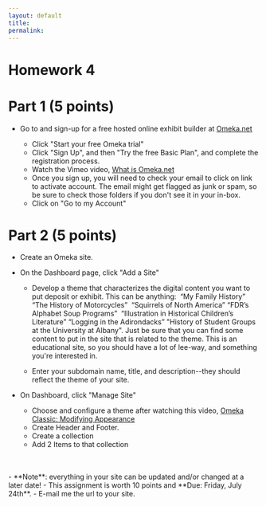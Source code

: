 ```yaml
---
layout: default
title: 
permalink:
---
```


<h1> Homework 4</h1>

# Part 1 (5 points)

- Go to and sign-up for a free hosted online exhibit builder at <a href="https://www.omeka.net/signup">Omeka.net</a>
   
	- Click &quot;Start your free Omeka trial&quot;
	- Click &quot;Sign Up&quot;, and then &quot;Try the free Basic Plan&quot;, and complete the registration process.
	- Watch the Vimeo video, [What is Omeka.net](https://vimeo.com/17084748)
	- Once you sign up, you will need to check your email to click on link to activate account. The email might get flagged as junk or spam, so be sure to check those folders if you don't see it in your in-box.
	- Click on &quot;Go to my Account&quot;

# Part 2  (5 points)

- Create an Omeka site.
  
- On the Dashboard page, click &quot;Add a Site&quot;

	-	Develop a theme that characterizes the digital content you want to  put deposit or exhibit. This can be anything:   &ldquo;My Family History&rdquo; &ldquo;The History of Motorcycles&rdquo;   &ldquo;Squirrels of North America&rdquo; &ldquo;FDR&rsquo;s Alphabet Soup Programs&rdquo;  &ldquo;Illustration in Historical Children&rsquo;s  Literature&rdquo; &ldquo;Logging in the Adirondacks&rdquo; &quot;History of Student Groups at the University at Albany&quot;. Just be sure that you can find some content to put in the site that is related to the theme. This is an educational site, so you should have a lot of lee-way, and something you're interested in.</p>
	- Enter your subdomain name, title, and description--they should reflect  the theme of your site.

- On Dashboard, click &quot;Manage Site&quot;

	- Choose and configure a theme after watching this video, [Omeka Classic: Modifying Appearance](https://vimeo.com/103132986)
	- Create Header and Footer. 
	- Create a collection
	- Add 2 Items to that collection
<br/>
<br/>
- **Note**: everything in your site can be updated and/or changed at a later date!
- This assignment is worth 10 points and **Due: Friday, July  24th**. 
- E-mail me the url to your site.
